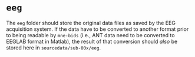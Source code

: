 # `eeg`

The `eeg` folder should store the original data files as saved by the EEG acquisition system. If the data have to be converted to another format prior to being readable by `mne-bids` (i.e., ANT data need to be converted to EEGLAB format in Matlab), the result of that conversion should *also* be stored here in `sourcedata/sub-00x/eeg`.

